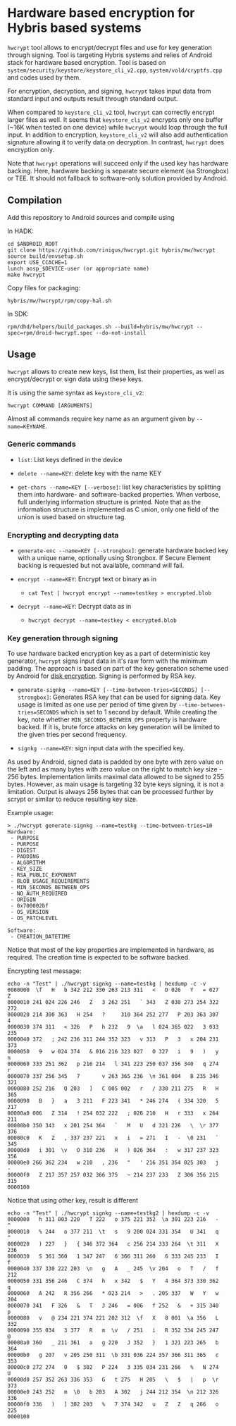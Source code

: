 # Hardware based encryption for Hybris based systems

`hwcrypt` tool allows to encrypt/decrypt files and use for key
generation through signing. Tool is targeting Hybris systems and
relies of Android stack for hardware based encryption. Tool is based
on `system/security/keystore/keystore_cli_v2.cpp`,
`system/vold/cryptfs.cpp` and codes used by them.

For encryption, decryption, and signing, `hwcrypt` takes input data
from standard input and outputs result through standard output.

When compared to `keystore_cli_v2` tool, `hwcrypt` can correctly
encrypt larger files as well. It seems that `keystore_cli_v2` encrypts
only one buffer (~16K when tested on one device) while `hwcrypt` would
loop through the full input. In addition to encryption,
`keystore_cli_v2` will also add authentication signature allowing it
to verify data on decryption. In contrast, `hwcrypt` does encryption
only.

Note that `hwcrypt` operations will succeed only if the used key has
hardware backing. Here, hardware backing is separate secure element
(sa Strongbox) or TEE. It should not fallback to software-only
solution provided by Android.


## Compilation

Add this repository to Android sources and compile using

In HADK:

```Shell
cd $ANDROID_ROOT
git clone https://github.com/rinigus/hwcrypt.git hybris/mw/hwcrypt
source build/envsetup.sh
export USE_CCACHE=1
lunch aosp_$DEVICE-user (or appropriate name)
make hwcrypt
```

Copy files for packaging:
```
hybris/mw/hwcrypt/rpm/copy-hal.sh
```

In SDK:
```
rpm/dhd/helpers/build_packages.sh --build=hybris/mw/hwcrypt --spec=rpm/droid-hwcrypt.spec --do-not-install
```

## Usage

`hwcrypt` allows to create new keys, list them, list their properties,
as well as encrypt/decrypt or sign data using these keys.

It is using the same syntax as `keystore_cli_v2`:
```
hwcrypt COMMAND [ARGUMENTS]
```

Almost all commands require key name as an argument given by
`--name=KEYNAME`.

### Generic commands

- `list`: List keys defined in the device

- `delete --name=KEY`: delete key with the name KEY

- `get-chars --name=KEY [--verbose]`: list key characteristics by
  splitting them into hardware- and software-backed properties. When
  verbose, full underlying information structure is printed. Note that
  as the information structure is implemented as C union, only one
  field of the union is used based on structure tag.


### Encrypting and decrypting data

- `generate-enc --name=KEY [--strongbox]`: generate hardware backed
  key with a unique name, optionally using Strongbox. If Secure
  Element backing is requested but not available, command will fail.

- `encrypt --name=KEY`: Encrypt text or binary as in
  - `cat Test | hwcrypt encrypt --name=testkey > encrypted.blob`

- `decrypt --name=KEY`: Decrypt data as in
  - `hwcrypt decrypt --name=testkey < encrypted.blob`


### Key generation through signing

To use hardware backed encryption key as a part of deterministic key
generator, `hwcrypt` signs input data in it's raw form with the
minimum padding. The approach is based on part of the key generation
scheme used by Android for [disk
encryption](https://source.android.com/security/encryption/full-disk#storing_the_encrypted_key). Signing is performed by RSA key.

- `generate-signkg --name=KEY [--time-between-tries=SECONDS]
  [--strongbox]`: Generates RSA key that can be used for signing
  data. Key usage is limited as one use per period of time given by
  `--time-between-tries=SECONDS` which is set to 1 second by
  default. While creating the key, note whether
  `MIN_SECONDS_BETWEEN_OPS` property is hardware backed. If it is,
  brute force attacks on key generation will be limited to the given
  tries per second frequency.

- `signkg --name=KEY`: sign input data with the specified key.

As used by Android, signed data is padded by one byte with zero value
on the left and as many bytes with zero value on the right to match
key size - 256 bytes. Implementation limits maximal data allowed to be
signed to 255 bytes. However, as main usage is targeting 32 byte keys
signing, it is not a limitation. Output is always 256 bytes that can
be processed further by scrypt or similar to reduce resulting key
size.

Example usage:

```Shell
> ./hwcrypt generate-signkg --name=testkg --time-between-tries=10
Hardware:
 - PURPOSE
 - PURPOSE
 - DIGEST
 - PADDING
 - ALGORITHM
 - KEY_SIZE
 - RSA_PUBLIC_EXPONENT
 - BLOB_USAGE_REQUIREMENTS
 - MIN_SECONDS_BETWEEN_OPS
 - NO_AUTH_REQUIRED
 - ORIGIN
 - 0x700002bf
 - OS_VERSION
 - OS_PATCHLEVEL

Software:
 - CREATION_DATETIME
```

Notice that most of the key properties are implemented in hardware, as
required. The creation time is expected to be software backed.


Encrypting test message:

```
echo -n "Test" | ./hwcrypt signkg --name=testkg | hexdump -c -v
0000000  \f   H   b 342 212 330 263 213 311   <   D 026   Y   = 027   Z
0000010 241 024 226 246   Z   3 262 251   ` 343   Z 030 273 254 322 272
0000020 214 300 363   H 254   ?     310 364 252 277   P 203 363 307   4
0000030 374 311   < 326   P   h 232   9  \a   l 024 365 022   3 033 235
0000040 372   ; 242 236 311 244 352 323   v 313   P   3   x 204 231 373
0000050   9   w 024 374   & 016 216 323 027   O 327   i   9   )   y   n
0000060 333 251 362   p 216 214   l 341 223 250 037 356 340   q 274   r
0000070 337 256 345   7       v 263 365 236  \n 361 004   B 235 346 321
0000080 252 216   Q 203   ]   C 005 002   r   / 330 211 275   R   H 365
0000090   B   }   a   3 211   F 223 341   * 246 274   ( 334 320   5 217
00000a0 006   Z 314   ! 254 032 222   ; 026 210   H   r 333   x 264 211
00000b0 350 343   x 201 254 364   `   M   U   d 321 226   \  \r 377 376
00000c0   K   Z   , 337 237 221   x   i   = 271   I   -  \0 231   ` 345
00000d0   i 301  \v   O 310 236   H   ) 026 364   :   w 317 237 323 356
00000e0 266 362 234   w 210   , 236   "   ' 216 351 354 025 303   j   -
00000f0   Z 217 357 257 032 366 375   ~ 214 237 233   Z 306 356 215 315
0000100
```

Notice that using other key, result is different
```
echo -n "Test" | ./hwcrypt signkg --name=testkg2 | hexdump -c -v
0000000   h 311 003 220   T 222   o 375 221 352  \a 301 223 216   -   ^
0000010   % 244   o 377 211  \t   s   9 200 024 331 354   U 341   q   ^
0000020   ) 227   }   { 346 372 364   c 256 214 333 264  \t 311   X 236
0000030   S 361 360   1 347 247   6 366 311 260   6 333 245 233   I   f
0000040 337 330 222 203  \n   g   A   _ 245  \v 204   o   T   /   f 212
0000050 331 356 246   C 374   h   x 342   $   Y   4 364 373 330 362   q
0000060   A 242   R 356 266   * 023 214   >   . 205 337   W   Y   w 204
0000070 341   F 326   &   T   J 246   = 006   f 252   &   + 315 340   p
0000080   v   @ 234 221 374 221 202 312  \f   X   8 001  \a 356   L 332
0000090 355 034   3 377   R   m  \v   / 251   i   R 352 334 245 247   @
00000a0 360   _ 211 361   a   g 220   J 352   }   1 321 223 265   b 364
00000b0   g 207   v 205 250 311  \b 331 036 224 357 366 311 365   c 353
00000c0 272 274   0   $ 302   P 224   3 335 034 231 266   %   N 274   U
00000d0 257 352 263 336 353   G   t 275   H 205   \   $   |   p  \r 373
00000e0 243 252   m  \0   b 203   A 302   j 244 212 354  \n 212 326 336
00000f0 336   )   ] 302 203   %   7 374 342   u   Z   Z   q 266   o 225
0000100
```
